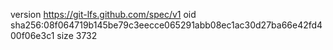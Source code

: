 version https://git-lfs.github.com/spec/v1
oid sha256:08f064719b145be79c3eecce065291abb08ec1ac30d27ba66e42fd400f06e3c1
size 3732
